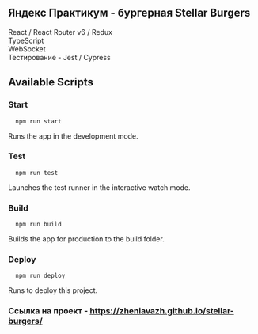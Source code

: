 ## Яндекс Практикум - бургерная Stellar Burgers

React / React Router v6 / Redux \
TypeScript \
WebSocket \
Тестирование - Jest / Cypress

## Available Scripts

### Start

```
  npm run start
```

Runs the app in the development mode.

### Test

```
  npm run test
```

Launches the test runner in the interactive watch mode.

### Build

```
  npm run build
```

Builds the app for production to the build folder.

### Deploy

```
  npm run deploy
```

Runs to deploy this project.

### Ссылка на проект - https://zheniavazh.github.io/stellar-burgers/
